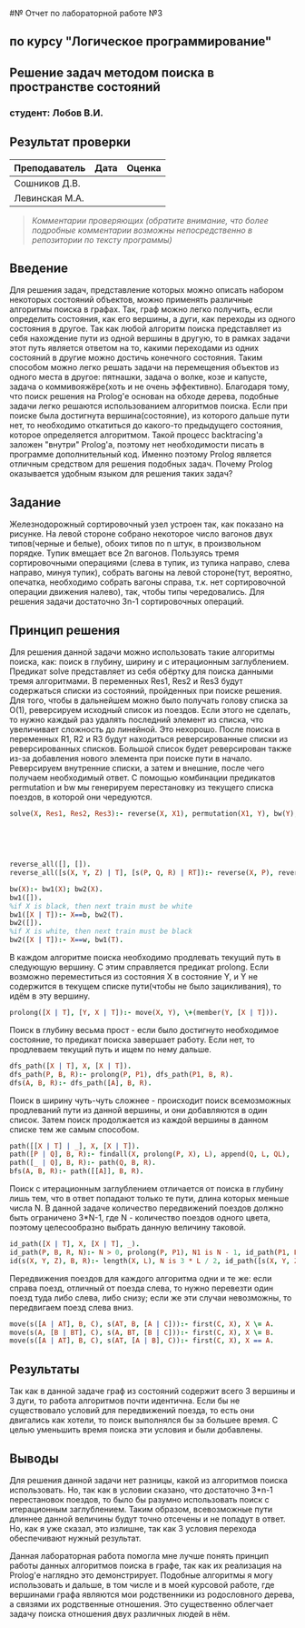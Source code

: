 #№ Отчет по лабораторной работе №3
## по курсу "Логическое программирование"

## Решение задач методом поиска в пространстве состояний

### студент: Лобов В.И.

## Результат проверки

| Преподаватель     | Дата         |  Оценка       |
|-------------------|--------------|---------------|
| Сошников Д.В. |              |               |
| Левинская М.А.|              |               |

> *Комментарии проверяющих (обратите внимание, что более подробные комментарии возможны непосредственно в репозитории по тексту программы)*


## Введение

Для решения задач, представление которых можно описать набором некоторых состояний объектов, можно применять различные алгоритмы поиска в графах. Так, граф можно легко получить, если определить состояния, как его вершины, а дуги, как переходы из одного состояния в другое. Так как любой алгоритм поиска представляет из себя нахождение пути из одной вершины в другую, то в рамках задачи этот путь является ответом на то, какими переходами из одних состояний в другие можно достичь конечного состояния. Таким способом можно легко решать задачи на перемещения объектов из одного места в другое: пятнашки, задача о волке, козе и капусте, задача о коммивояжёре(хоть и не очень эффективно).
Благодаря тому, что поиск решения на Prolog'е основан на обходе дерева, подобные задачи легко решаются использованием алгоритмов поиска. Если при поиске была достигнута вершина(состояние), из которого дальше пути нет, то необходимо откатиться до какого-то предыдущего состояния, которое определяется алгоритмом. Такой процесс backtracing'а заложен "внутри" Prolog'а, поэтому нет необходимости писать в программе дополнительный код. Именно поэтому Prolog является отличным средством для решения подобных задач.
Почему Prolog оказывается удобным языком для решения таких задач?

## Задание
Железнодорожный сортировочный узел устроен так, как показано на рисунке. На левой стороне собрано некоторое число вагонов двух типов(черные и белые), обоих типов по n штук, в произвольном порядке. Тупик вмещает все 2n вагонов. Пользуясь тремя сортировочными операциями (слева в тупик, из тупика направо, слева направо, минуя тупик), собрать вагоны на левой стороне(тут, вероятно, опечатка, необходимо собрать вагоны справа, т.к. нет сортировочной операции движения налево), так, чтобы типы чередовались. Для решения задачи достаточно 3n-1 сортировочных операций.

## Принцип решения

Для решения данной задачи можно использовать такие алгоритмы поиска, как: поиск в глубину, ширину и с итерационным заглублением.
Предикат solve представляет из себя обёртку для поиска данными тремя алгоритмами. В переменных Res1, Res2 и Res3 будут содержаться списки из состояний, пройденных при поиске решения. Для того, чтобы в дальнейшем можно было получать голову списка за O(1), реверсируем исходный список из поездов. Если этого не сделать, то нужно каждый раз удалять последний элемент из списка, что увеличивает сложность до линейной. Это нехорошо. После поиска в переменных R1, R2 и R3 будут находиться реверсированные списки из реверсированных списков. Большой список будет реверсирован также из-за добавления нового элемента при поиске пути в начало. Реверсируем внутренние списки, а затем и внешние, после чего получаем необходимый ответ. С помощью комбинации предикатов permutation и bw мы генерируем перестановку из текущего списка поездов, в которой они чередуются.
```prolog
solve(X, Res1, Res2, Res3):- reverse(X, X1), permutation(X1, Y), bw(Y), dfs(s(X1, [], []), s([], [], Y), R1),
                                                                        bfs(s(X1, [], []), s([], [], Y), R2),
                                                                        id(s(X1, [], []), s([], [], Y), R3),
                                                                        reverse_all(R1, Z1), reverse(Z1, Res1),
                                                                        reverse_all(R2, Z2), reverse(Z2, Res2),
                                                                        reverse_all(R3, Z3), reverse(Z3, Res3), !.
reverse_all([], []).
reverse_all([s(X, Y, Z) | T], [s(P, Q, R) | RT]):- reverse(X, P), reverse(Y, Q), reverse(Z, R), reverse_all(T, RT).

bw(X):- bw1(X); bw2(X).
bw1([]).
%if X is black, then next train must be white
bw1([X | T]):- X==b, bw2(T).
bw2([]).
%if X is white, then next train must be black
bw2([X | T]):- X==w, bw1(T).
```

В каждом алгоритме поиска необходимо продлевать текущий путь в следующую вершину. С этим справляется предикат prolong. Если возможно переместиться из состояния X в состояние Y, и Y не содержится в текущем списке пути(чтобы не было зацикливания), то идём в эту вершину.
```prolog
prolong([X | T], [Y, X | T]):- move(X, Y), \+(member(Y, [X | T])).
```

Поиск в глубину весьма прост - если было достигнуто необходимое состояние, то предикат поиска завершает работу. Если нет, то продлеваем текущий путь и ищем по нему дальше.
```prolog
dfs_path([X | T], X, [X | T]).
dfs_path(P, B, R):- prolong(P, P1), dfs_path(P1, B, R).
dfs(A, B, R):- dfs_path([A], B, R).
```

Поиск в ширину чуть-чуть сложнее - происходит поиск всемозможных продлеваний пути из данной вершины, и они добавляются в один список. Затем поиск продолжается из каждой вершины в данном списке тем же самым способом.
```prolog
path([[X | T] | _], X, [X | T]).
path([P | Q], B, R):- findall(X, prolong(P, X), L), append(Q, L, QL), !, path(QL, B, R).
path([_ | Q], B, R):- path(Q, B, R).
bfs(A, B, R):- path([[A]], B, R).
```

Поиск с итерационным заглублением отличается от поиска в глубину лишь тем, что в ответ попадают только те пути, длина которых меньше числа N. В данной задаче количество передвижений поездов должно быть ограничено 3*N-1, где N - количество поездов одного цвета, поэтому целесообразно выбрать данную величину таковой.
```prolog
id_path([X | T], X, [X | T], _).
id_path(P, B, R, N):- N > 0, prolong(P, P1), N1 is N - 1, id_path(P1, B, R, N1).
id(s(X, Y, Z), B, R):- length(X, L), N is 3 * L / 2, id_path([s(X, Y, Z)], B, R, N).
```

Передвижения поездов для каждого алгоритма одни и те же: если справа поезд, отличный от поезда слева, то нужно перевезти один поезд туда либо слева, либо снизу; если же эти случаи невозможны, то передвигаем поезд слева вниз.
```prolog
move(s([A | AT], B, C), s(AT, B, [A | C])):- first(C, X), X \= A.
move(s(A, [B | BT], C), s(A, BT, [B | C])):- first(C, X), X \= B.
move(s([A | AT], B, C), s(AT, [A | B], C)):- first(C, X), X == A.
```
## Результаты

Так как в данной задаче граф из состояний содержит всего 3 вершины и 3 дуги, то работа алгоритмов почти идентична. Если бы не существовало условий для передвижений поезда, то есть они двигались как хотели, то поиск выполнялся бы за большее время. С целью уменьшить время поиска эти условия и были добавлены.

## Выводы

Для решения данной задачи нет разницы, какой из алгоритмов поиска использовать. Но, так как в условии сказано, что достаточно 3*n-1 перестановок поездов, то было бы разумно использовать поиск с итерационным заглублением. Таким образом, всевозможные пути длиннее данной величины будут точно отсечены и не попадут в ответ. Но, как я уже сказал, это излишне, так как 3 условия перехода обеспечивают нужный результат.

Данная лабораторная работа помогла мне лучше понять принцип работы данных алгоритмов поиска в графе, так как их реализация на Prolog'е наглядно это демонстрирует. Подобные алгоритмы я могу использовать и дальше, в том числе и в моей курсовой работе, где вершинами графа являются мои родственники из родословного дерева, а связями их родственные отношения. Это существенно облегчает задачу поиска отношения двух различных людей в нём.

